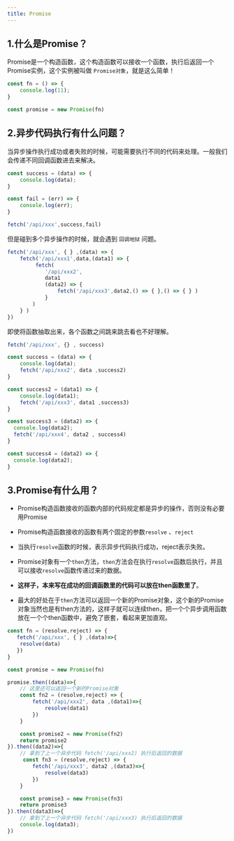 ```yaml
---
title: Promise
---
```

## 1.什么是Promise？

Promise是一个构造函数，这个构造函数可以接收一个函数，执行后返回一个Promise实例，这个实例被叫做 `Promise对象`，就是这么简单！

```js
const fn = () => { 
    console.log(11); 
}

const promise = new Promise(fn)
```

## 2.异步代码执行有什么问题？

当异步操作执行成功或者失败的时候，可能需要执行不同的代码来处理。一般我们会传递不同回调函数进去来解决。

```js
const success = (data) => {
    console.log(data);
}

const fail = (err) => {
    console.log(err);
}

fetch('/api/xxx',success,fail)
```

但是碰到多个异步操作的时候，就会遇到 `回调地狱` 问题。

```js
fetch('/api/xxx', { } ,(data) => {
    fetch('/api/xxx1',data,(data1) => {
         fetch(
            '/api/xxx2',
            data1
            (data2) => {
                fetch('/api/xxx3',data2,() => { },() => { } )
            }
        )
    } )
})
```

即使将函数抽取出来，各个函数之间跳来跳去看也不好理解。

```js
fetch('/api/xxx', {} , success)

const success = (data) => {
    console.log(data);
    fetch('/api/xxx2', data ,success2)
}

const success2 = (data1) => {
    console.log(data1);
    fetch('/api/xxx3', data1 ,success3)
}

const success3 = (data2) => {
  console.log(data2);
  fetch('/api/xxx4', data2 , success4)
}

const success4 = (data2) => {
  console.log(data2);
}
```

## 3.Promise有什么用？

- Promise构造函数接收的函数内部的代码规定都是异步的操作，否则没有必要用Promise

- Promise构造函数接收的函数有两个固定的参数`resolve` 、`reject`

- 当执行`resolve`函数的时候，表示异步代码执行成功，reject表示失败。

- Promise对象有一个`then`方法，`then`方法会在执行`resolve`函数后执行，并且可以接收`resolve`函数传递过来的数据。

- **这样子，本来写在成功的回调函数里的代码可以放在then函数里了**。

- 最大的好处在于`then`方法可以返回一个新的Promise对象，这个新的Promise对象当然也是有then方法的，这样子就可以连续then，把一个个异步调用函数放在一个个then函数中，避免了嵌套，看起来更加直观。

```js
const fn = (resolve,reject) => { 
   fetch('/api/xxx', { } ,(data)=>{
    resolve(data)
   })
}

const promise = new Promise(fn)

promise.then((data)=>{
    // 这里还可以返回一个新的Promise对象
    const fn2 = (resolve,reject) => { 
        fetch('/api/xxx2', data ,(data1)=>{
            resolve(data1)
        })
    }

    const promise2 = new Promise(fn2)
    return promise2
}).then((data2)=>{
    // 拿到了上一个异步代码 fetch('/api/xxx2) 执行后返回的数据
     const fn3 = (resolve,reject) => { 
        fetch('/api/xxx3', data2 ,(data3)=>{
            resolve(data3)
        })
    }

    const promise3 = new Promise(fn3)
    return promise3
}).then((data3)=>{
    // 拿到了上一个异步代码 fetch('/api/xxx3) 执行后返回的数据
    console.log(data3);
})
```
